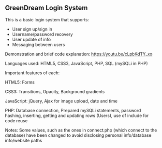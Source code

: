 GreenDream Login System
-----------------------

This is a basic login system that supports:

- User sign up/sign in
- Username/password recovery
- User update of info
- Messaging between users

Demonstration and brief code explanation: https://youtu.be/cLpbKdTY_xo

Languages used: HTML5, CSS3, JavaScript, PHP, SQL (mySQLi in PHP)

Important features of each:

HTML5: Forms

CSS3: Transitions, Opacity, Background gradients

JavaScript: jQuery, Ajax for image upload, date and time

PHP: Database connection, Prepared mySQLi statements, password hashing, inserting, getting and updating rows (Users), use of include for code reuse

Notes: Some values, such as the ones in connect.php (which connect to the database) have been changed to avoid disclosing personal info/database info/website paths
